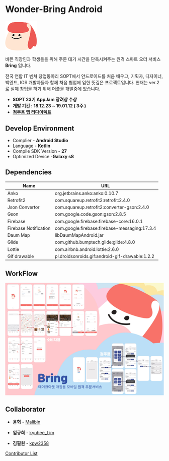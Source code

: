 # Wonder-Bring Android

<img src="image/bring.png" width="100">

  바쁜 직장인과 학생들을 위해 주문 대기 시간을 단축시켜주는 원격 스마트 오더 서비스 **Bring** 입니다. 

전국 연합 IT 벤쳐 창업동아리 SOPT에서 안드로이드를 처음 배우고, 기획자, 디자이너, 백엔드, IOS 개발자들과 함께 처음 협업에 임한 뜻깊은 프로젝트입니다. 현재는 ver.2 로 실제 창업을 하기 위해 어플을 개발중에 있습니다.

* **SOPT 23기 AppJam 장려상 수상**
* **개발 기간 : 18.12.23 ~ 19.01.12  ( 3주 )**
* [**점주용 앱 리다이렉트**](https://github.com/Bring-SOPT/Wonder-Android-Owner)

## Develop Environment

* Complier - **Android Studio**
* Language - **Kotlin**
* Compile SDK Version - **27**
* Optimized Device -**Galaxy s8**

## Dependencies

| Name | URL          |
|--------|--------|
| Anko | org.jetbrains.anko:anko:0.10.7 |
| Retrofit2 | com.squareup.retrofit2:retrofit:2.4.0 |
| Json Convertor | com.squareup.retrofit2:converter-gson:2.4.0 |
| Gson | com.google.code.gson:gson:2.8.5 |
| Firebase | com.google.firebase:firebase-core:16.0.1 |
| Firebase Notification | com.google.firebase:firebase-messaging:17.3.4 |
| Daum Map | libDaumMapAndroid.jar |
| Glide | com.github.bumptech.glide:glide:4.8.0 |
| Lottie | com.airbnb.android:lottie:2.6.0 |
| Gif drawable | pl.droidsonroids.gif:android-gif-drawable:1.2.2 |

## WorkFlow

<img src="image/0001.jpg">

## Collaborator

* **윤혁** - [Malibin](https://github.com/nightmare73)

* **임규희** - [kyuhee_Lim](https://github.com/Limkyuhee)

* **김필원** - [kpw2358](https://github.com/kpw2358)

[Contributor List](https://github.com/Bring-SOPT/Wonder-Android/graphs/contributors)
